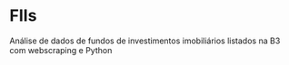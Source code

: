# FIIs
Análise de dados de fundos de investimentos imobiliários listados na B3 com webscraping e Python
